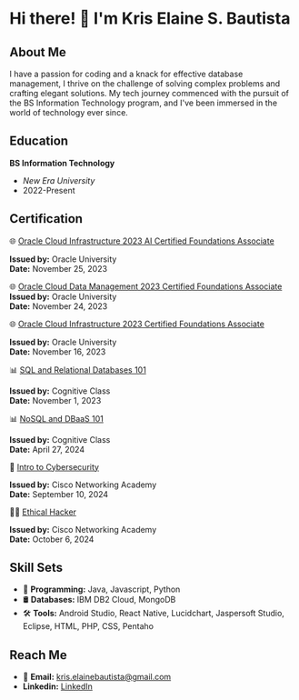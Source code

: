 # Hi there! 👋 I'm Kris Elaine S. Bautista


## About Me

I have a passion for coding and a knack for effective database management, I thrive on the challenge of solving complex problems and crafting elegant solutions. 
My tech journey commenced with the pursuit of the BS Information Technology program, and I've been immersed in the world of technology ever since.


## Education

**BS Information Technology**
  - *New Era University*
  - 2022-Present

## Certification

🌐 [Oracle Cloud Infrastructure 2023 AI Certified Foundations Associate](https://catalog-education.oracle.com/pls/certview/sharebadge?id=62F207568DF947A7704147BF9C189A63514B93642FDDAB74330FFE0675E88A25&fbclid=IwAR2teZ9DxFfEal_leT_Ht_douomBfR63wDHjJ30InIil7WDmb7AhqEYddFM
)

**Issued by:** Oracle University  
**Date:** November 25, 2023

🌐 [Oracle Cloud Data Management 2023 Certified Foundations Associate](https://catalog-education.oracle.com/pls/certview/sharebadge?id=1E333089F05C9C938C2110AAA3E02D102CCFBFD3F7C91C504C435B31EA78BD7A&fbclid=IwAR3ZDReFVYhrGEkukyBV3Gf4bP61tlFjNgVujU10B31FebrfyZlBBcOMJWk
)  
**Issued by:** Oracle University  
**Date:** November 24, 2023

🌐 [Oracle Cloud Infrastructure 2023 Certified Foundations Associate](https://catalog-education.oracle.com/pls/certview/sharebadge?id=F9A43403BD2B46152E3ABDF7B7B64893C63C229416D7274C6994A3343790265F&fbclid=IwAR1UEj0FhG4KBwSm7QvPZhuxq93_JI5iRxrwIpR7afIMLq55Nm37V0MC7q8)

**Issued by:** Oracle University  
**Date:** November 16, 2023

📊 [SQL and Relational Databases 101](https://courses.cognitiveclass.ai/certificates/20349553d9af4f3cb2361c2fce751b2a)
 
  **Issued by:** Cognitive Class  
  **Date:** November 1, 2023

📊 [NoSQL and DBaaS 101](https://courses.cognitiveclass.ai/certificates/cadbee531a174236853fc97bd1352b50)
 
   **Issued by:** Cognitive Class  
   **Date:** April 27, 2024
    

🔐 [Intro to Cybersecurity](https://www.credly.com/badges/fb3cf107-2bd3-41ca-a509-c2103b684eed/public_url)

**Issued by:** Cisco Networking Academy  
**Date:** September 10, 2024

👩‍💻 [Ethical Hacker](https://www.credly.com/badges/a9a454e1-86fb-4eec-94a5-0abfe1d95d8f)

**Issued by:** Cisco Networking Academy  
**Date:** October 6, 2024

## Skill Sets

- 💾 **Programming:** Java, Javascript, Python
- 🛢️ **Databases:** IBM DB2 Cloud, MongoDB
- 🛠️ **Tools:** Android Studio, React Native, Lucidchart, Jaspersoft Studio, Eclipse, HTML, PHP, CSS, Pentaho

## Reach Me

- 📧 **Email:** kris.elainebautista@gmail.com
- **Linkedin:** [LinkedIn](https://www.linkedin.com/in/kris-elaine-s-bautista-06b7402a2/)
